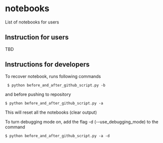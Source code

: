 # notebooks
List of notebooks for users

## Instruction for users ##

TBD

## Instructions for developers ##

To recover notebook, runs following commands

```
 $ python before_and_after_github_script.py -b
```

and before pushing to repository

```  
$ python before_and_after_github_script.py -a
```

This will reset all the notebooks (clear output)

To turn debugging mode on, add the flag -d (--use_debugging_mode) to the command

```
$ python before_and_after_github_script.py -a -d
```
